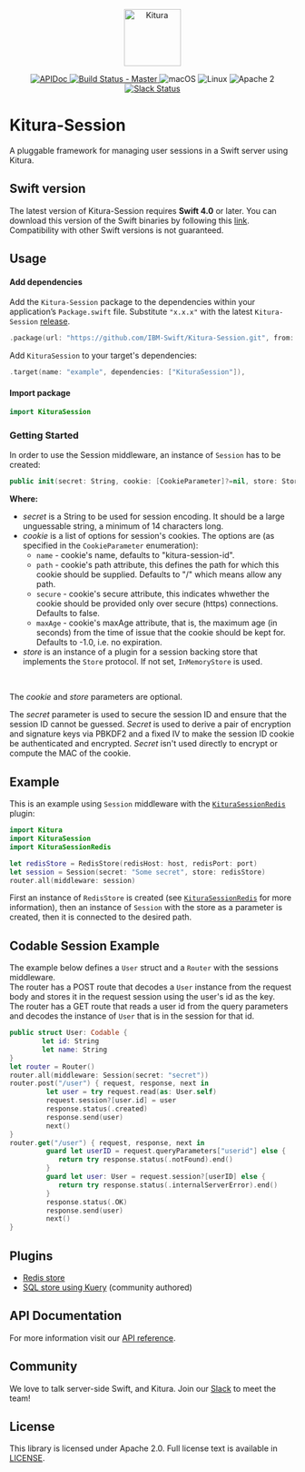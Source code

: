 <p align="center">
    <a href="http://kitura.io/">
        <img src="https://raw.githubusercontent.com/IBM-Swift/Kitura/master/Sources/Kitura/resources/kitura-bird.svg?sanitize=true" height="100" alt="Kitura">
    </a>
</p>


<p align="center">
    <a href="https://ibm-swift.github.io/Kitura-Session/index.html">
    <img src="https://img.shields.io/badge/apidoc-KituraSession-1FBCE4.svg?style=flat" alt="APIDoc">
    </a>
    <a href="https://travis-ci.org/IBM-Swift/Kitura-Session">
    <img src="https://travis-ci.org/IBM-Swift/Kitura-Session.svg?branch=master" alt="Build Status - Master">
    </a>
    <img src="https://img.shields.io/badge/os-macOS-green.svg?style=flat" alt="macOS">
    <img src="https://img.shields.io/badge/os-linux-green.svg?style=flat" alt="Linux">
    <img src="https://img.shields.io/badge/license-Apache2-blue.svg?style=flat" alt="Apache 2">
    <a href="http://swift-at-ibm-slack.mybluemix.net/">
    <img src="http://swift-at-ibm-slack.mybluemix.net/badge.svg" alt="Slack Status">
    </a>
</p>

# Kitura-Session
A pluggable framework for managing user sessions in a Swift server using Kitura.

## Swift version
The latest version of Kitura-Session requires **Swift 4.0** or later. You can download this version of the Swift binaries by following this [link](https://swift.org/download/). Compatibility with other Swift versions is not guaranteed.

## Usage

#### Add dependencies

Add the `Kitura-Session` package to the dependencies within your application’s `Package.swift` file. Substitute `"x.x.x"` with the latest `Kitura-Session` [release](https://github.com/IBM-Swift/Kitura-Session/releases).

```swift
.package(url: "https://github.com/IBM-Swift/Kitura-Session.git", from: "x.x.x")
```

Add `KituraSession` to your target's dependencies:

```swift
.target(name: "example", dependencies: ["KituraSession"]),
```

#### Import package

```swift
import KituraSession
```

### Getting Started

In order to use the Session middleware, an instance of `Session` has to be created:
```swift
public init(secret: String, cookie: [CookieParameter]?=nil, store: Store?=nil)
```
**Where:**
   - *secret* is a String to be used for session encoding. It should be a large unguessable string, a minimum of 14 characters long.
   - *cookie* is a list of options for session's cookies. The options are (as specified in the `CookieParameter` enumeration):
     - `name` - cookie's name, defaults to "kitura-session-id".
     - `path` - cookie's path attribute, this defines the path for which this cookie should be supplied. Defaults to "/" which means allow any path.
     - `secure` - cookie's secure attribute, this indicates whwether the cookie should be provided only over secure (https) connections. Defaults to false.
     - `maxAge` - cookie's maxAge attribute, that is, the maximum age (in seconds) from the time of issue that the cookie should be kept for. Defaults to -1.0, i.e. no expiration.
   - *store* is an instance of a plugin for a session backing store that implements the `Store` protocol. If not set, `InMemoryStore` is used.
   <br>

   The *cookie* and *store* parameters are optional.

   The *secret* parameter is used to secure the session ID and ensure that the session ID cannot be guessed. *Secret* is used to derive a pair of encryption and signature keys via PBKDF2 and a fixed IV to make the session ID cookie be authenticated and encrypted. *Secret* isn't used directly to encrypt or compute the MAC of the cookie.

## Example

This is an example using `Session` middleware with the [`KituraSessionRedis`](https://github.com/IBM-Swift/Kitura-Session-Redis) plugin:

```swift
import Kitura
import KituraSession
import KituraSessionRedis

let redisStore = RedisStore(redisHost: host, redisPort: port)
let session = Session(secret: "Some secret", store: redisStore)
router.all(middleware: session)
```
First an instance of `RedisStore` is created (see [`KituraSessionRedis`](https://github.com/IBM-Swift/Kitura-Session-Redis) for more information), then an instance of `Session` with the store as a parameter is created, then it is connected to the desired path.

## Codable Session Example

The example below defines a `User` struct and a `Router` with the sessions middleware.  
The router has a POST route that decodes a `User` instance from the request body
     and stores it in the request session using the user's id as the key.  
The router has a GET route that reads a user id from the query parameters
     and decodes the instance of `User` that is in the session for that id.  

```swift
public struct User: Codable {
        let id: String
        let name: String
}
let router = Router()
router.all(middleware: Session(secret: "secret"))
router.post("/user") { request, response, next in
         let user = try request.read(as: User.self)
         request.session?[user.id] = user
         response.status(.created)
         response.send(user)
         next()
}
router.get("/user") { request, response, next in
         guard let userID = request.queryParameters["userid"] else {
            return try response.status(.notFound).end()
         }
         guard let user: User = request.session?[userID] else {
            return try response.status(.internalServerError).end()
         }
         response.status(.OK)
         response.send(user)
         next()
}
```
## Plugins

* [Redis store](https://github.com/IBM-Swift/Kitura-Session-Redis)
* [SQL store using Kuery](https://github.com/krzyzanowskim/Kitura-Session-Kuery) (community authored)

## API Documentation
For more information visit our [API reference](https://ibm-swift.github.io/Kitura-Session/index.html).

## Community

We love to talk server-side Swift, and Kitura. Join our [Slack](http://swift-at-ibm-slack.mybluemix.net/) to meet the team!

## License
This library is licensed under Apache 2.0. Full license text is available in [LICENSE](LICENSE.txt).
